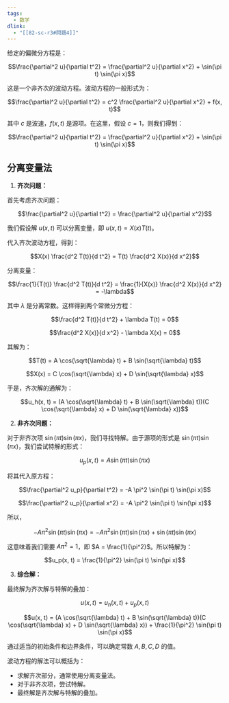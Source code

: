 ```yaml
---
tags:
  - 数学
dlink:
  - "[[82-sc-r3#問題4]]"
---
```

给定的偏微分方程是：

$$\frac{\partial^2 u}{\partial t^2} = \frac{\partial^2 u}{\partial x^2} + \sin(\pi t) \sin(\pi x)$$

这是一个非齐次的波动方程。波动方程的一般形式为：

$$\frac{\partial^2 u}{\partial t^2} = c^2 \frac{\partial^2 u}{\partial x^2} + f(x, t)$$

其中 $c$ 是波速，$f(x, t)$ 是源项。在这里，假设 $c = 1$，则我们得到：

$$\frac{\partial^2 u}{\partial t^2} = \frac{\partial^2 u}{\partial x^2} + \sin(\pi t) \sin(\pi x)$$

## 分离变量法

1. **齐次问题：**

首先考虑齐次问题：

$$\frac{\partial^2 u}{\partial t^2} = \frac{\partial^2 u}{\partial x^2}$$

我们假设解 $u(x, t)$ 可以分离变量，即 $u(x, t) = X(x)T(t)$。

代入齐次波动方程，得到：

$$X(x) \frac{d^2 T(t)}{d t^2} = T(t) \frac{d^2 X(x)}{d x^2}$$

分离变量：

$$\frac{1}{T(t)} \frac{d^2 T(t)}{d t^2} = \frac{1}{X(x)} \frac{d^2 X(x)}{d x^2} = -\lambda$$

其中 $\lambda$ 是分离常数。这样得到两个常微分方程：

$$\frac{d^2 T(t)}{d t^2} + \lambda T(t) = 0$$

$$\frac{d^2 X(x)}{d x^2} - \lambda X(x) = 0$$

其解为：

$$T(t) = A \cos(\sqrt{\lambda} t) + B \sin(\sqrt{\lambda} t)$$

$$X(x) = C \cos(\sqrt{\lambda} x) + D \sin(\sqrt{\lambda} x)$$

于是，齐次解的通解为：

$$u_h(x, t) = (A \cos(\sqrt{\lambda} t) + B \sin(\sqrt{\lambda} t))(C \cos(\sqrt{\lambda} x) + D \sin(\sqrt{\lambda} x))$$

2. **非齐次问题：**

对于非齐次项 $\sin(\pi t) \sin(\pi x)$，我们寻找特解。由于源项的形式是 $\sin(\pi t) \sin(\pi x)$，我们尝试特解的形式：

$$u_p(x, t) = A \sin(\pi t) \sin(\pi x)$$

将其代入原方程：

$$\frac{\partial^2 u_p}{\partial t^2} = -A \pi^2 \sin(\pi t) \sin(\pi x)$$

$$\frac{\partial^2 u_p}{\partial x^2} = -A \pi^2 \sin(\pi t) \sin(\pi x)$$

所以，

$$-A \pi^2 \sin(\pi t) \sin(\pi x) = -A \pi^2 \sin(\pi t) \sin(\pi x) + \sin(\pi t) \sin(\pi x)$$

这意味着我们需要 $A \pi^2 = 1$，即 $A = \frac{1}{\pi^2}$。所以特解为：

$$u_p(x, t) = \frac{1}{\pi^2} \sin(\pi t) \sin(\pi x)$$

3. **综合解：**

最终解为齐次解与特解的叠加：

$$u(x, t) = u_h(x, t) + u_p(x, t)$$

$$u(x, t) = (A \cos(\sqrt{\lambda} t) + B \sin(\sqrt{\lambda} t))(C \cos(\sqrt{\lambda} x) + D \sin(\sqrt{\lambda} x)) + \frac{1}{\pi^2} \sin(\pi t) \sin(\pi x)$$

通过适当的初始条件和边界条件，可以确定常数 $A, B, C, D$ 的值。

波动方程的解法可以概括为：
- 求解齐次部分，通常使用分离变量法。
- 对于非齐次项，尝试特解。
- 最终解是齐次解与特解的叠加。